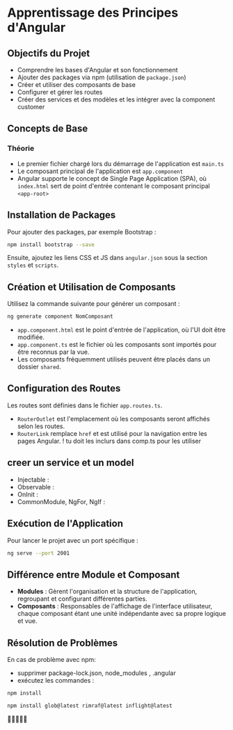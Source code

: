# Apprentissage des Principes d'Angular

## Objectifs du Projet
- Comprendre les bases d'Angular et son fonctionnement
- Ajouter des packages via npm (utilisation de `package.json`)
- Créer et utiliser des composants de base
- Configurer et gérer les routes
- Créer des services et des modèles et les intégrer avec la component customer

## Concepts de Base
### Théorie
- Le premier fichier chargé lors du démarrage de l'application est `main.ts`
- Le composant principal de l'application est `app.component`
- Angular supporte le concept de Single Page Application (SPA), où `index.html` sert de point d'entrée contenant le composant principal `<app-root>`

## Installation de Packages
Pour ajouter des packages, par exemple Bootstrap :
```sh
npm install bootstrap --save
```
Ensuite, ajoutez les liens CSS et JS dans `angular.json` sous la section `styles` et `scripts`.

## Création et Utilisation de Composants
Utilisez la commande suivante pour générer un composant :
```sh
ng generate component NomComposant
```
- `app.component.html` est le point d'entrée de l'application, où l'UI doit être modifiée.
- `app.component.ts` est le fichier où les composants sont importés pour être reconnus par la vue.
- Les composants fréquemment utilisés peuvent être placés dans un dossier `shared`.

## Configuration des Routes
Les routes sont définies dans le fichier `app.routes.ts`.
- `RouterOutlet` est l'emplacement où les composants seront affichés selon les routes.
- `RouterLink` remplace `href` et est utilisé pour la navigation entre les pages Angular.
! tu doit les inclurs dans comp.ts pour les utiliser 

## creer un service et un model 
- Injectable : 
- Observable : 
- OnInit : 
- CommonModule, NgFor, NgIf : 

## Exécution de l'Application
Pour lancer le projet avec un port spécifique :
```sh
ng serve --port 2001
```

## Différence entre Module et Composant
- **Modules** : Gèrent l'organisation et la structure de l'application, regroupant et configurant différentes parties.
- **Composants** : Responsables de l'affichage de l'interface utilisateur, chaque composant étant une unité indépendante avec sa propre logique et vue.

## Résolution de Problèmes
En cas de problème avec npm:
- supprimer package-lock.json, node_modules , .angular
- exécutez les commandes :
```sh
npm install 
```

```sh
npm install glob@latest rimraf@latest inflight@latest
```

🚀🚀🚀🚀🚀

